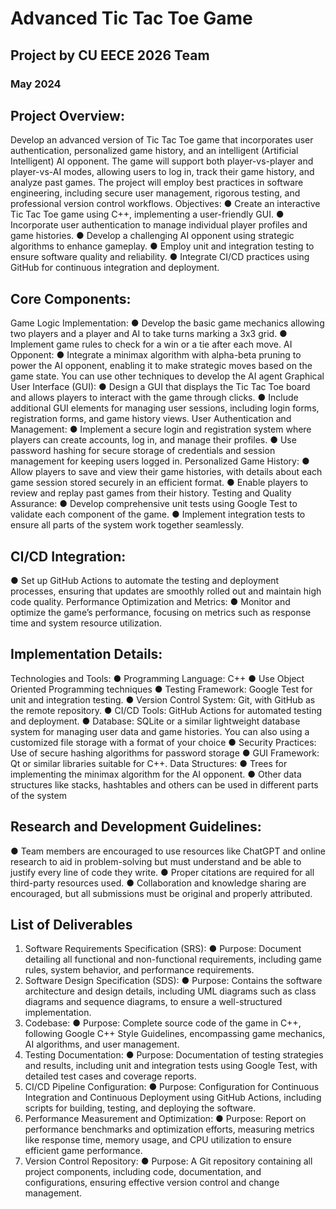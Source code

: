 # Advanced Tic Tac Toe Game
## Project by CU EECE  2026 Team
### May 2024
## Project Overview:
Develop an advanced version of Tic Tac Toe game that incorporates user authentication,
personalized game history, and an intelligent (Artificial Intelligent) AI opponent. The game will
support both player-vs-player and player-vs-AI modes, allowing users to log in, track their game
history, and analyze past games. The project will employ best practices in software
engineering, including secure user management, rigorous testing, and professional version
control workflows.
Objectives:
● Create an interactive Tic Tac Toe game using C++, implementing a user-friendly GUI.
● Incorporate user authentication to manage individual player profiles and game histories.
● Develop a challenging AI opponent using strategic algorithms to enhance gameplay.
● Employ unit and integration testing to ensure software quality and reliability.
● Integrate CI/CD practices using GitHub for continuous integration and deployment.
## Core Components:
Game Logic Implementation:
● Develop the basic game mechanics allowing two players and a player and AI to
take turns marking a 3x3 grid.
● Implement game rules to check for a win or a tie after each move.
AI Opponent:
● Integrate a minimax algorithm with alpha-beta pruning to power the AI opponent,
enabling it to make strategic moves based on the game state. You can use other
techniques to develop the AI agent
Graphical User Interface (GUI):
● Design a GUI that displays the Tic Tac Toe board and allows players to interact
with the game through clicks.
● Include additional GUI elements for managing user sessions, including login
forms, registration forms, and game history views.
User Authentication and Management:
● Implement a secure login and registration system where players can create
accounts, log in, and manage their profiles.
● Use password hashing for secure storage of credentials and session
management for keeping users logged in.
Personalized Game History:
● Allow players to save and view their game histories, with details about each
game session stored securely in an efficient format.
● Enable players to review and replay past games from their history.
Testing and Quality Assurance:
● Develop comprehensive unit tests using Google Test to validate each component
of the game.
● Implement integration tests to ensure all parts of the system work together
seamlessly.
## CI/CD Integration:
● Set up GitHub Actions to automate the testing and deployment processes,
ensuring that updates are smoothly rolled out and maintain high code quality.
Performance Optimization and Metrics:
● Monitor and optimize the game’s performance, focusing on metrics such as
response time and system resource utilization.
## Implementation Details:
Technologies and Tools:
● Programming Language: C++
● Use Object Oriented Programming techniques
● Testing Framework: Google Test for unit and integration testing.
● Version Control System: Git, with GitHub as the remote repository.
● CI/CD Tools: GitHub Actions for automated testing and deployment.
● Database: SQLite or a similar lightweight database system for managing user data and
game histories. You can also using a customized file storage with a format of your
choice
● Security Practices: Use of secure hashing algorithms for password storage
● GUI Framework: Qt or similar libraries suitable for C++.
Data Structures:
● Trees for implementing the minimax algorithm for the AI opponent.
● Other data structures like stacks, hashtables and others can be used in different parts
of the system
## Research and Development Guidelines:
● Team members are encouraged to use resources like ChatGPT and online research to
aid in problem-solving but must understand and be able to justify every line of code they
write.
● Proper citations are required for all third-party resources used.
● Collaboration and knowledge sharing are encouraged, but all submissions must be
original and properly attributed.
## List of Deliverables
1. Software Requirements Specification (SRS):
● Purpose: Document detailing all functional and non-functional requirements,
including game rules, system behavior, and performance requirements.
2. Software Design Specification (SDS):
● Purpose: Contains the software architecture and design details, including UML
diagrams such as class diagrams and sequence diagrams, to ensure a
well-structured implementation.
3. Codebase:
● Purpose: Complete source code of the game in C++, following Google C++ Style
Guidelines, encompassing game mechanics, AI algorithms, and user
management.
4. Testing Documentation:
● Purpose: Documentation of testing strategies and results, including unit and
integration tests using Google Test, with detailed test cases and coverage
reports.
5. CI/CD Pipeline Configuration:
● Purpose: Configuration for Continuous Integration and Continuous Deployment
using GitHub Actions, including scripts for building, testing, and deploying the
software.
6. Performance Measurement and Optimization:
● Purpose: Report on performance benchmarks and optimization efforts,
measuring metrics like response time, memory usage, and CPU utilization to
ensure efficient game performance.
7. Version Control Repository:
● Purpose: A Git repository containing all project components, including code,
documentation, and configurations, ensuring effective version control and
change management.
